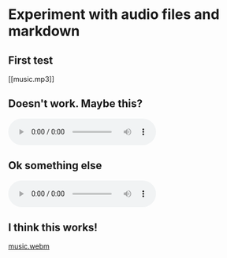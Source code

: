 # Experiment with audio files and markdown

## First test
[[music.mp3]]

## Doesn't work. Maybe this?
<audio controls="controls">
  <source type="audio/mp3" src="/music.mp3"></source>
  <p>Your browser does not support the audio element.</p>
</audio>

## Ok something else
![music](https://github.com/TalosSources/music/raw/master/music.mp3)

## I think this works!
[music.webm](https://github.com/TalosSources/music/assets/87098462/40e0b637-7c5d-40a9-93ee-a68d44f3130b)


